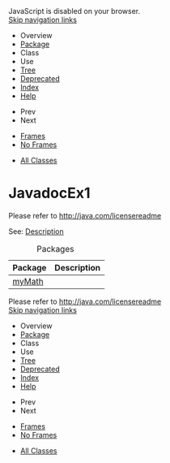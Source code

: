 <!DOCTYPE HTML PUBLIC "-//W3C//DTD HTML 4.01 Transitional//EN" "http://www.w3.org/TR/html4/loose.dtd">
<!-- NewPage -->
<html lang="iw">
<head>
<!-- Generated by javadoc (1.8.0_191) on Thu Dec 12 09:02:53 IST 2019 -->
<title>Overview</title>
<meta name="date" content="2019-12-12">
<link rel="stylesheet" type="text/css" href="stylesheet.css" title="Style">
<script type="text/javascript" src="script.js"></script>
</head>
<body>
<script type="text/javascript"><!--
    try {
        if (location.href.indexOf('is-external=true') == -1) {
            parent.document.title="Overview";
        }
    }
    catch(err) {
    }
//-->
</script>
<noscript>
<div>JavaScript is disabled on your browser.</div>
</noscript>
<!-- ========= START OF TOP NAVBAR ======= -->
<div class="topNav"><a name="navbar.top">
<!--   -->
</a>
<div class="skipNav"><a href="#skip.navbar.top" title="Skip navigation links">Skip navigation links</a></div>
<a name="navbar.top.firstrow">
<!--   -->
</a>
<ul class="navList" title="Navigation">
<li class="navBarCell1Rev">Overview</li>
<li><a href="myMath/package-summary.html">Package</a></li>
<li>Class</li>
<li>Use</li>
<li><a href="overview-tree.html">Tree</a></li>
<li><a href="deprecated-list.html">Deprecated</a></li>
<li><a href="index-files/index-1.html">Index</a></li>
<li><a href="help-doc.html">Help</a></li>
</ul>
</div>
<div class="subNav">
<ul class="navList">
<li>Prev</li>
<li>Next</li>
</ul>
<ul class="navList">
<li><a href="index.html?overview-summary.html" target="_top">Frames</a></li>
<li><a href="overview-summary.html" target="_top">No&nbsp;Frames</a></li>
</ul>
<ul class="navList" id="allclasses_navbar_top">
<li><a href="allclasses-noframe.html">All&nbsp;Classes</a></li>
</ul>
<div>
<script type="text/javascript"><!--
  allClassesLink = document.getElementById("allclasses_navbar_top");
  if(window==top) {
    allClassesLink.style.display = "block";
  }
  else {
    allClassesLink.style.display = "none";
  }
  //-->
</script>
</div>
<a name="skip.navbar.top">
<!--   -->
</a></div>
<!-- ========= END OF TOP NAVBAR ========= -->
<div class="header">
<h1 class="title">JavadocEx1</h1>
</div>
<div class="header">
<div class="subTitle">
<div class="block">Please refer to <A HREF="http://java.com/licensereadme">http://java.com/licensereadme</A></div>
</div>
<p>See: <a href="#overview.description">Description</a></p>
</div>
<div class="contentContainer">
<table class="overviewSummary" border="0" cellpadding="3" cellspacing="0" summary="Packages table, listing packages, and an explanation">
<caption><span>Packages</span><span class="tabEnd">&nbsp;</span></caption>
<tr>
<th class="colFirst" scope="col">Package</th>
<th class="colLast" scope="col">Description</th>
</tr>
<tbody>
<tr class="altColor">
<td class="colFirst"><a href="myMath/package-summary.html">myMath</a></td>
<td class="colLast">&nbsp;</td>
</tr>
</tbody>
</table>
</div>
<div class="contentContainer"><a name="overview.description">
<!--   -->
</a>
<div class="block">Please refer to <A HREF="http://java.com/licensereadme">http://java.com/licensereadme</A></div>
</div>
<!-- ======= START OF BOTTOM NAVBAR ====== -->
<div class="bottomNav"><a name="navbar.bottom">
<!--   -->
</a>
<div class="skipNav"><a href="#skip.navbar.bottom" title="Skip navigation links">Skip navigation links</a></div>
<a name="navbar.bottom.firstrow">
<!--   -->
</a>
<ul class="navList" title="Navigation">
<li class="navBarCell1Rev">Overview</li>
<li><a href="myMath/package-summary.html">Package</a></li>
<li>Class</li>
<li>Use</li>
<li><a href="overview-tree.html">Tree</a></li>
<li><a href="deprecated-list.html">Deprecated</a></li>
<li><a href="index-files/index-1.html">Index</a></li>
<li><a href="help-doc.html">Help</a></li>
</ul>
</div>
<div class="subNav">
<ul class="navList">
<li>Prev</li>
<li>Next</li>
</ul>
<ul class="navList">
<li><a href="index.html?overview-summary.html" target="_top">Frames</a></li>
<li><a href="overview-summary.html" target="_top">No&nbsp;Frames</a></li>
</ul>
<ul class="navList" id="allclasses_navbar_bottom">
<li><a href="allclasses-noframe.html">All&nbsp;Classes</a></li>
</ul>
<div>
<script type="text/javascript"><!--
  allClassesLink = document.getElementById("allclasses_navbar_bottom");
  if(window==top) {
    allClassesLink.style.display = "block";
  }
  else {
    allClassesLink.style.display = "none";
  }
  //-->
</script>
</div>
<a name="skip.navbar.bottom">
<!--   -->
</a></div>
<!-- ======== END OF BOTTOM NAVBAR ======= -->
</body>
</html>
